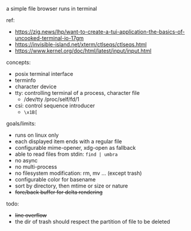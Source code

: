 a simple file browser runs in terminal


ref:
* https://zig.news/lhp/want-to-create-a-tui-application-the-basics-of-uncooked-terminal-io-17gm
* https://invisible-island.net/xterm/ctlseqs/ctlseqs.html
* https://www.kernel.org/doc/html/latest/input/input.html

concepts:
* posix terminal interface
* terminfo
* character device
* tty: controlling terminal of a process, character file
    * /dev/tty /proc/self/fd/1
* csi: control sequence introducer
    * `\x1B[`

goals/limits:
* runs on linux only
* each displayed item ends with a regular file
* configurable mime-opener, xdg-open as fallback
* able to read files from stdin: `find | umbra`
* no async
* no multi-process
* no filesystem modification: rm, mv ... (except trash)
* configurable color for basename
* sort by directory, then mtime or size or nature
* ~~fore/back buffer for delta rendering~~

todo:
* ~~line overflow~~
* the dir of trash should respect the partition of file to be deleted
